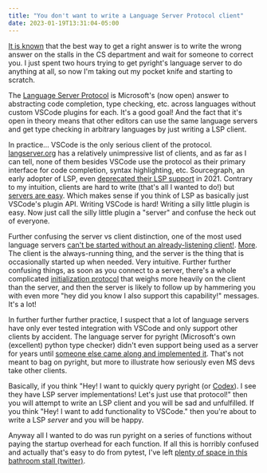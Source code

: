 ```yaml
---
title: "You don't want to write a Language Server Protocol client"
date: 2023-01-19T13:31:04-05:00
---
```

[It is known](https://meta.wikimedia.org/wiki/Cunningham%27s_Law) that the best way to get a right answer is to write the wrong answer on the stalls in the CS department and wait for someone to correct you. I just spent two hours trying to get pyright's language server to do anything at all, so now I'm taking out my pocket knife and starting to scratch.

The [Language Server Protocol](https://en.wikipedia.org/wiki/Language_Server_Protocol) is Microsoft's (now open) answer to abstracting code completion, type checking, etc. across languages without custom VSCode plugins for each. It's a good goal! And the fact that it's open in theory means that other editors can use the same language servers and get type checking in arbitrary languages by just writing a LSP client.

In practice... VSCode is the only serious client of the protocol. [langserver.org](https://langserver.org/) has a relatively unimpressive list of clients, and as far as I can tell, none of them besides VSCode use the protocol as their primary interface for code completion, syntax highlighting, etc. Sourcegraph, an early adopter of LSP, even [deprecated their LSP support](https://about.sourcegraph.com/blog/deprecating-lsp) in 2021. Contrary to my intuition, clients are hard to write (that's all I wanted to do!) but [servers are easy](https://twitter.com/pyromuffin/status/1254883167158153217). Which makes sense if you think of LSP as basically just VSCode's plugin API. Writing VSCode is hard! Writing a silly little plugin is easy. Now just call the silly little plugin a "server" and confuse the heck out of everyone.

Further confusing the server vs client distinction, one of the most used language servers [can't be started without an already-listening client!](https://github.com/microsoft/pyright/issues/3932). [More](https://github.com/microsoft/pyright/discussions/3515). The client is the always-running thing, and the server is the thing that is occasionally started up when needed. Very intuitive. Further further confusing things, as soon as you connect to a server, there's a whole complicated [initialization protocol](https://microsoft.github.io/language-server-protocol/specifications/lsp/3.17/specification/#initialize) that weighs more heavily on the client than the server, and then the server is likely to follow up by hammering you with even more "hey did you know I also support this capability!" messages. It's a lot!

In further further further practice, I suspect that a lot of language servers have only ever tested integration with VSCode and only support other clients by accident. The language server for pyright (Microsoft's own (excellent) python type checker) didn't even support being used as a server for years until [someone else came along and implemented it](https://github.com/microsoft/pyright/issues/99). That's not meant to bag on pyright, but more to illustrate how seriously even MS devs take other clients.

Basically, if you think "Hey! I want to quickly query pyright (or [Codex](https://mullikine.github.io/posts/an-lsp-server-for-codex/)). I see they have LSP server implementations! Let's just use that protocol!" then you will attempt to write an LSP client and you will be sad and unfulfilled. If you think "Hey! I want to add functionality to VSCode." then you're about to write a LSP _server_ and you will be happy.

Anyway all I wanted to do was run pyright on a series of functions without paying the startup overhead for each function. If all this is horribly confused and actually that's easy to do from pytest, I've left [plenty of space in this bathroom stall (twitter)](https://twitter.com/aslvrstn).
